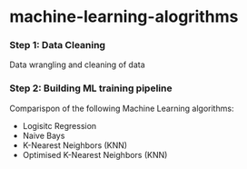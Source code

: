 # machine-learning-alogrithms

### Step 1: Data Cleaning
Data wrangling and cleaning of data

### Step 2: Building ML training pipeline
Comparispon of the following Machine Learning algorithms:
- Logisitc Regression
- Naive Bays
- K-Nearest Neighbors (KNN)
- Optimised K-Nearest Neighbors (KNN)
